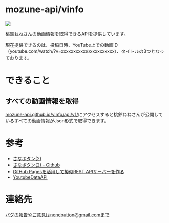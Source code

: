 # mozune-api/vinfo

![](https://github.com/mozune-api/vinfo/workflows/build/badge.svg)

[桃鈴ねねさん](https://www.youtube.com/channel/UCAWSyEs_Io8MtpY3m-zqILA)の動画情報を取得できるAPIを提供しています。

現在提供できるのは、投稿日時、YouTube上での動画ID（youtube.com/watch/?v=xxxxxxxxxxのxxxxxxxxxx）、タイトルの3つとなっております。

# できること

## すべての動画情報を取得

[mozune-api.github.io/vinfo/api/v1/](https://mozune-api.github.io/vinfo/api/v1/)にアクセスすると桃鈴ねねさんが公開しているすべての動画情報がJson形式で取得できます。

# 参考

- [さなボタン(2)](https://www.natorisana.love/)
- [さなボタン(2) - Github](https://github.com/sanabutton)
- [GitHub Pagesを活用して擬似REST APIサーバーを作る](https://qiita.com/Kanahiro/items/9cfa6fa5cc9c3fcb57fd)
- [YoutubeDataAPI](https://developers.google.com/youtube/v3/docs?hl=ja)

# 連絡先

バグの報告やご意見はnenebutton@gmail.comまで
